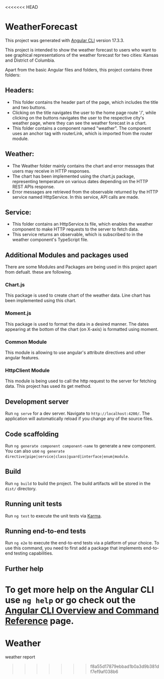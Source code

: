 <<<<<<< HEAD
# WeatherForecast

This project was generated with [Angular CLI](https://github.com/angular/angular-cli) version 17.3.3.

This project is intended to show the weather forecast to users who want to see graphical representations of the weather forecast for two cities: Kansas and District of Columbia.

Apart from the basic Angular files and folders, this project contains three folders:

## Headers:
* This folder contains the header part of the page, which includes the title and two buttons.
* Clicking on the title navigates the user to the home page route '/', while clicking on the buttons navigates the user to the respective city's weather page, where they can see the weather forecast in a chart.
* This folder contains a component named "weather". The component uses an anchor tag with routerLink, which is imported from the router module.

## Weather:
* The Weather folder mainly contains the chart and error messages that users may receive in HTTP responses.
* The chart has been implemented using the chart.js package, representing temperature on various dates depending on the HTTP REST APIs response.
* Error messages are retrieved from the observable returned by the HTTP service named HttpService. In this service, API calls are made.

## Service:
* This folder contains an HttpService.ts file, which enables the weather component to make HTTP requests to the server to fetch data.
* This service returns an observable, which is subscribed to in the weather component's TypeScript file.

## Additional Modules and packages used 
   There are some Modules and Packages are being used in this project apart from defualt. these are following. 
   ### Chart.js 
   This package is used to create chart of the weather data. Line chart has been implemented using this chart. 
   ### Moment.js
   This package is used to format the data in a desired manner. The dates appearing at the bottom of the chart (on X-axis) is formatted using moment. 
   ### Common Module 
   This module is allowing to use angular's attribute directives and other angular features. 
   ### HttpClient Module 
   This module is being used to call the http request to the server for fetching data. This project has used its get method. 


## Development server

Run `ng serve` for a dev server. Navigate to `http://localhost:4200/`. The application will automatically reload if you change any of the source files.

## Code scaffolding

Run `ng generate component component-name` to generate a new component. You can also use `ng generate directive|pipe|service|class|guard|interface|enum|module`.

## Build

Run `ng build` to build the project. The build artifacts will be stored in the `dist/` directory.

## Running unit tests

Run `ng test` to execute the unit tests via [Karma](https://karma-runner.github.io).

## Running end-to-end tests

Run `ng e2e` to execute the end-to-end tests via a platform of your choice. To use this command, you need to first add a package that implements end-to-end testing capabilities.

## Further help

To get more help on the Angular CLI use `ng help` or go check out the [Angular CLI Overview and Command Reference](https://angular.io/cli) page.
=======
# Weather
weather report
>>>>>>> f8a55d17879ebbad1b0a3d9b381df7ef9af038b6
